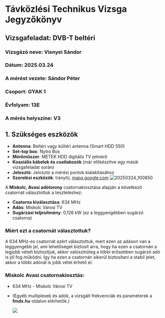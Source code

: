 # Távközlési Technikus Vizsga Jegyzőkönyv

## Vizsgafeladat: DVB-T beltéri

### Vizsgázó neve: Visnyei Sándor
### Dátum: 2025.03.24
### A mérést vezete: Sándor Péter
### Csoport: GYAK 1
### Évfolyam: 13E
### A mérés helyszíne: V3

## 1. Szükséges eszközök

- **Antenna**: Beltéri vagy kültéri antenna (Smart HDD 550)
- **Set-top box**: Nytro Box
- **Mérőműszer**: METEK HDD digitális TV jelmérő
- **Koaxiális kábelek és csatlakozók** (már előkészítve egy másik vizsgafeladat során)
- **Jelosztó**: Jelosztó a mérési pontok kialakításához
- **Szerelési eszközök**: Iránytű, [maps.google.com](https://maps.google.com)
![20250324_100850](https://github.com/user-attachments/assets/afb1290d-6234-41e3-83c6-bc33d5a56b9f)

A **Miskolc, Avasi adótorony** csatornakiosztása alapján a következő csatornát választottuk a teszteléshez:

- **Csatorna kiválasztása**: 634 MHz
- **Adás**: Miskolc Városi TV
- **Sugárzási teljesítmény**: 0,126 kW (ez a leggyengébben sugárzó csatorna)

### Miért ezt a csatornát választottuk?

A 634 MHz-es csatornát azért választottuk, mert ezen az adáson van a leggyengébb jel, ami lehetőséget biztosít arra, hogy ha ezen a csatornán a legjobb vételt biztosítjuk, akkor valószínűleg a többi erősebben sugárzó adó is jól fog működni. Így ha ezen a csatornán sikerül biztosítani a stabil jelet, akkor a többi adónál is jobb vétel érhető el.

### Miskolc Avasi csatornakiosztás:

- 634 MHz - Miskolc Városi TV
- (Egyéb multiplexek és adók, a vizsgált frekvenciák és paraméterek a **fmdx.hu** oldalon elérhetők.)

   <img src="https://sancy1021.github.io/Tavkozles/3B/grf-1300a.jpg"/>


